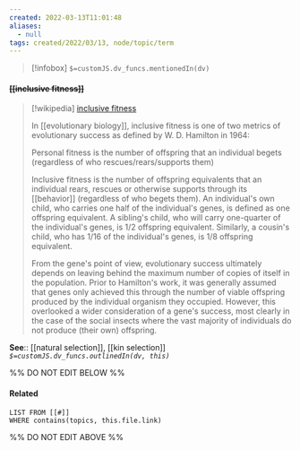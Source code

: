 ```yaml
---
created: 2022-03-13T11:01:48 
aliases:
  - null
tags: created/2022/03/13, node/topic/term
---
```

> [!infobox]
`$=customJS.dv_funcs.mentionedIn(dv)`

#### <s class="topic-title">[[inclusive fitness]]</s>

> [!wikipedia] [inclusive fitness](https://en.wikipedia.org/wiki/Inclusive%20fitness)
> 
> In [[evolutionary biology]], inclusive fitness is one of two metrics of evolutionary success as defined by W. D. Hamilton in 1964:
> 
> Personal fitness is the number of offspring that an individual begets (regardless of who rescues/rears/supports them)
> 
> Inclusive fitness is the number of offspring equivalents that an individual rears, rescues or otherwise supports through its [[behavior]] (regardless of who begets them). An individual's own child, who carries one half of the individual's genes, is defined as one offspring equivalent. A sibling's child, who will carry one-quarter of the individual's genes, is 1/2 offspring equivalent.  Similarly, a cousin's child, who has 1/16 of the individual's genes, is 1/8 offspring equivalent.
> 
> From the gene's point of view, evolutionary success ultimately depends on leaving behind the maximum number of copies of itself in the population. Prior to Hamilton's work, it was generally assumed that genes only achieved this through the number of viable offspring produced by the individual organism they occupied. However, this overlooked a wider consideration of a gene's success, most clearly in the case of the social insects where the vast majority of individuals do not produce (their own) offspring.
>


**See**:: [[natural selection]], [[kin selection]]
*`$=customJS.dv_funcs.outlinedIn(dv, this)`*

%% DO NOT EDIT BELOW %%

#### Related 

```dataview
LIST FROM [[#]]
WHERE contains(topics, this.file.link)
```
%% DO NOT EDIT ABOVE %%
